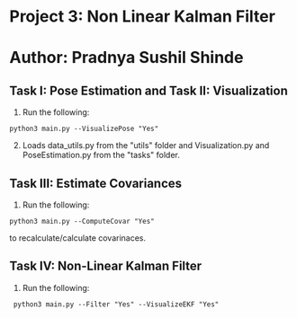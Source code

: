 # Project 3: Non Linear Kalman Filter
# Author: Pradnya Sushil Shinde

## Task I: Pose Estimation and Task II: Visualization

1. Run the following: 
```
python3 main.py --VisualizePose "Yes" 

```

2. Loads data_utils.py from the "utils" folder and Visualization.py and PoseEstimation.py from the "tasks" folder.

## Task III: Estimate Covariances

1. Run the following: 
```
python3 main.py --ComputeCovar "Yes"

```

to recalculate/calculate covarinaces.

## Task IV: Non-Linear Kalman Filter

1. Run the following: 
```
 python3 main.py --Filter "Yes" --VisualizeEKF "Yes"
 
```